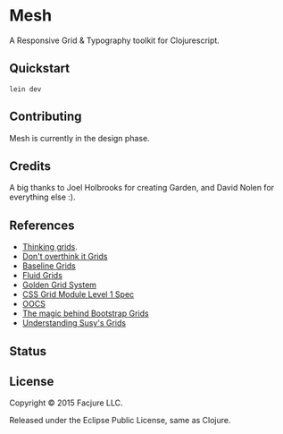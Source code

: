 Mesh
====

A Responsive Grid & Typography toolkit for Clojurescript.

## Quickstart

	lein dev

## Contributing

Mesh is currently in the design phase. 

## Credits

A big thanks to Joel Holbrooks for creating Garden, and David Nolen for everything else :).

## References

- [Thinking grids](https://github.com/priyatam/thinking-grids). 
- [Don't overthink it Grids](https://css-tricks.com/dont-overthink-it-grids/)
- [Baseline Grids](http://alistapart.com/article/settingtypeontheweb)
- [Fluid Grids](http://alistapart.com/article/fluidgrids)
- [Golden Grid System](http://goldengridsystem.com)
- [CSS Grid Module Level 1 Spec](http://dev.w3.org/csswg/css-grid/)
- [OOCS](http://oocss.org/grids_docs.html)
- [The magic behind Bootstrap Grids](http://www.helloerik.com/the-subtle-magic-behind-why-the-bootstrap-3-grid-works)
- [Understanding Susy's Grids](http://www.zell-weekeat.com/susy2-tutorial)

## Status


## License

Copyright © 2015 Facjure LLC.

Released under the Eclipse Public License, same as Clojure.
